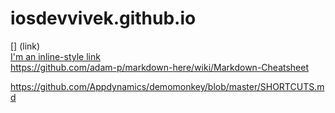 # iosdevvivek.github.io
[] (link) <br>
[I'm an inline-style link](https://www.google.com) <br>
https://github.com/adam-p/markdown-here/wiki/Markdown-Cheatsheet

https://github.com/Appdynamics/demomonkey/blob/master/SHORTCUTS.md



